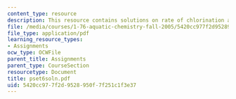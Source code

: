 ```yaml
---
content_type: resource
description: This resource contains solutions on rate of chlorination and pH.
file: /media/courses/1-76-aquatic-chemistry-fall-2005/5420cc977f2d9528950f7f251c1f3e37_pset6soln.pdf
file_type: application/pdf
learning_resource_types:
- Assignments
ocw_type: OCWFile
parent_title: Assignments
parent_type: CourseSection
resourcetype: Document
title: pset6soln.pdf
uid: 5420cc97-7f2d-9528-950f-7f251c1f3e37
---
```

